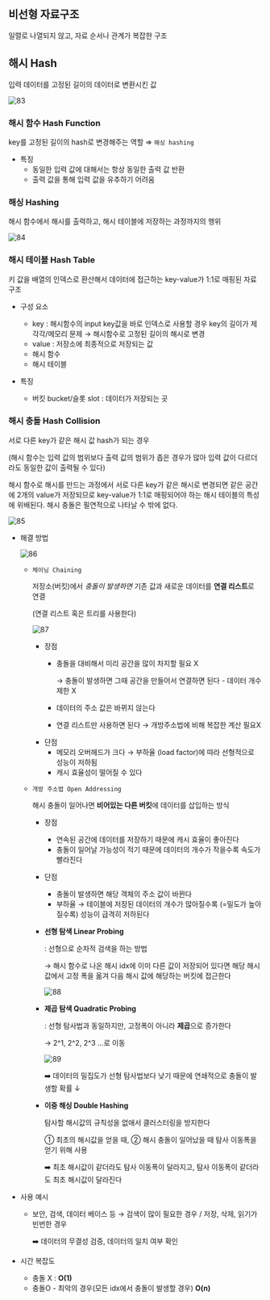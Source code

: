 ## 비선형 자료구조

일렬로 나열되지 않고, 자료 순서나 관계가 복잡한 구조 

## 해시 Hash

입력 데이터를 고정된 길이의 데이터로 변환시킨 값

![83](https://github.com/2UJ1N/CS/assets/83401978/cbf62824-2ac3-40ab-aece-d4cbba670bba)

### 해시 함수 Hash Function

key를 고정된 길이의 hash로 변경해주는 역할 ⇒ `해싱 hashing`

- 특징
    - 동일한 입력 값에 대해서는 항상 동일한 출력 값 반환
    - 출력 값을 통해 입력 값을 유추하기 어려움

### 해싱 Hashing

해시 함수에서 해시를 출력하고, 해시 테이블에 저장하는 과정까지의 행위

![84](https://github.com/2UJ1N/CS/assets/83401978/68138060-472b-43ae-8aa2-19037a0fde7c)

### 해시 테이블 Hash Table

키 값을 배열의 인덱스로 환산해서 데이터에 접근하는 key-value가 1:1로 매핑된 자료구조

- 구성 요소
    - key 
    : 해시함수의 input
    key값을 바로 인덱스로 사용할 경우 key의 길이가 제각각/메모리 문제 → 해시함수로 고정된 길이의 해시로 변경
    - value
    : 저장소에 최종적으로 저장되는 값
    - 해시 함수
    - 해시 테이블

- 특징
    - 버킷 bucket/슬롯 slot : 데이터가 저장되는 곳

### 해시 충돌 Hash Collision

서로 다른 key가 같은 해시 값 hash가 되는 경우

(해시 함수는 입력 값의 범위보다 출력 값의 범위가 좁은 경우가 많아 입력 값이 다르더라도 동일한 값이 출력될 수 있다)

해시 함수로 해시를 만드는 과정에서 서로 다른 key가 같은 해시로 변경되면 같은 공간에 2개의 value가 저장되므로 key-value가 1:1로 매핑되어야 하는 해시 테이블의 특성에 위배된다. 해시 충돌은 필연적으로 나타날 수 밖에 없다.

![85](https://github.com/2UJ1N/CS/assets/83401978/a63cf9a0-ab30-455e-b3c6-3550ae27c9eb)

- 해결 방법
    
    ![86](https://github.com/2UJ1N/CS/assets/83401978/4f42cb94-804b-40f2-af98-5f5209078858)
    
    - `체이닝 Chaining`
        
        저장소(버킷)에서 *충돌이 발생하면* 기존 값과 새로운 데이터를 **연결 리스트**로 연결
        
        (연결 리스트 혹은 트리를 사용한다)
        
        ![87](https://github.com/2UJ1N/CS/assets/83401978/79ae69b5-5778-4e17-a972-f68b5f5d7443)
        
        - 장점
            - 충돌을 대비해서 미리 공간을 많이 차지할 필요 X
                
                → 충돌이 발생하면 그때 공간을 만들어서 연결하면 된다 - 데이터 개수 제한 X
                
            - 데이터의 주소 값은 바뀌지 않는다
            - 연결 리스트만 사용하면 된다 → 개방주소법에 비해 복잡한 계산 필요X
        - 단점
            - 메모리 오버헤드가 크다 → 부하율 (load factor)에 따라 선형적으로 성능이 저하됨
            - 캐시 효율성이 떨어질 수 있다
        
    - `개방 주소법 Open Addressing`
        
        해시 충돌이 일어나면 **비어있는 다른 버킷**에 데이터를 삽입하는 방식
        
        - 장점
            - 연속된 공간에 데이터를 저장하기 때문에 캐시 효율이 좋아진다
            - 충돌이 일어날 가능성이 적기 때문에 데이터의 개수가 작을수록 속도가 빨라진다
        - 단점
            - 충돌이 발생하면 해당 객체의 주소 값이 바뀐다
            - 부하율 → 테이블에 저장된 데이터의 개수가 많아질수록 (=밀도가 높아질수록) 성능이 급격히 저하된다
        - **선형 탐색 Linear Probing**
            
            : 선형으로 순차적 검색을 하는 방법
            
            → 해시 함수로 나온 해시 idx에 이미 다른 값이 저장되어 있다면 
            해당 해시값에서 고정 폭을 옮겨 다음 해시 값에 해당하는 버킷에 접근한다
            
            ![88](https://github.com/2UJ1N/CS/assets/83401978/79dca224-ca7f-40d5-a10b-06421bd73aa7)
            
        - **제곱 탐색 Quadratic Probing**
            
            : 선형 탐사법과 동일하지만, 고정폭이 아니라 **제곱**으로 증가한다
            
            → 2^1, 2^2, 2^3 …로 이동
            
            ![89](https://github.com/2UJ1N/CS/assets/83401978/5788b132-8626-482e-92d3-84c3c640365b)
            
            ➡️ 데이터의 밀집도가 선형 탐사법보다 낮기 때문에 연쇄적으로 충돌이 발생할 확률 ↓
            
        - **이중 해싱 Double Hashing**
            
            탐사할 해시값의 규칙성을 없애서 클러스터링을 방지한다
            
            ① 최초의 해시값을 얻을 때, ② 해시 충돌이 일어났을 때 탐사 이동폭을 얻기 위해 사용
            
            ➡️ 최초 해시값이 같더라도 탐사 이동폭이 달라지고, 탐사 이동폭이 같더라도 최초 해시값이 달라진다
            

- 사용 예시
    - 보안, 검색, 데이터 베이스 등
    → 검색이 많이 필요한 경우 / 저장, 삭제, 읽기가 빈번한 경우
        
        ➡️ 데이터의 무결성 검증, 데이터의 일치 여부 확인
        

- 시간 복잡도
    - 충돌 X : **O(1)**
    - 충돌O - 최악의 경우(모든 idx에서 충돌이 발생할 경우) **O(n)**
